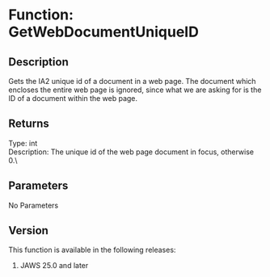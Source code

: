# Function: GetWebDocumentUniqueID

## Description

Gets the IA2 unique id of a document in a web page. The document which
encloses the entire web page is ignored, since what we are asking for is
the ID of a document within the web page.

## Returns

Type: int\
Description: The unique id of the web page document in focus, otherwise
0.\

## Parameters

No Parameters

## Version

This function is available in the following releases:

1.  JAWS 25.0 and later
